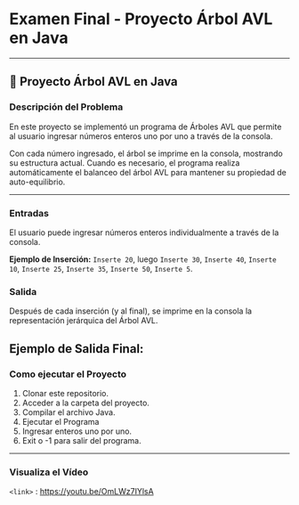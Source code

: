 # Examen Final - Proyecto Árbol AVL en Java
------------
## 🌳 Proyecto Árbol AVL en Java

### Descripción del Problema
En este proyecto se implementó un programa de Árboles AVL que permite al usuario ingresar números enteros uno por uno a través de la consola.

Con cada número ingresado, el árbol se imprime en la consola, mostrando su estructura actual. Cuando es necesario, el programa realiza automáticamente el balanceo del árbol AVL para mantener su propiedad de auto-equilibrio.

------------
### Entradas
El usuario puede ingresar números enteros individualmente a través de la consola.

**Ejemplo de Inserción:** `Inserte 20`, luego `Inserte 30`, `Inserte 40`, `Inserte 10`, `Inserte 25`, `Inserte 35`, `Inserte 50`, `Inserte 5`.

### Salida
Después de cada inserción (y al final), se imprime en la consola la representación jerárquica del Árbol AVL.

**Ejemplo de Salida Final:**
------------
### Como ejecutar el Proyecto

1. Clonar este repositorio.
2. Acceder a la carpeta del proyecto.
3. Compilar el archivo Java.
4. Ejecutar el Programa
5. Ingresar enteros uno por uno.
6. Exit o -1 para salir del programa.
------------

### Visualiza el Vídeo
`<link>` : https://youtu.be/OmLWz7IYlsA
